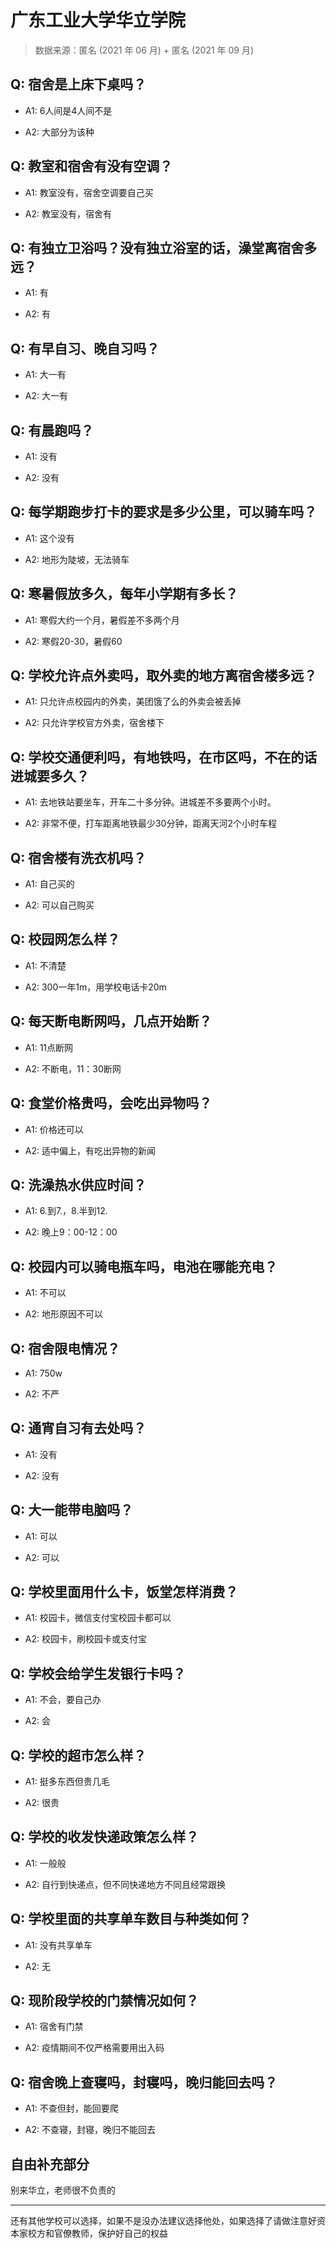 # 广东工业大学华立学院

> 数据来源：匿名 (2021 年 06 月) + 匿名 (2021 年 09 月)

## Q: 宿舍是上床下桌吗？

- A1: 6人间是4人间不是

- A2: 大部分为该种

## Q: 教室和宿舍有没有空调？

- A1: 教室没有，宿舍空调要自己买

- A2: 教室没有，宿舍有

## Q: 有独立卫浴吗？没有独立浴室的话，澡堂离宿舍多远？

- A1: 有

- A2: 有

## Q: 有早自习、晚自习吗？

- A1: 大一有

- A2: 大一有

## Q: 有晨跑吗？

- A1: 没有

- A2: 没有

## Q: 每学期跑步打卡的要求是多少公里，可以骑车吗？

- A1: 这个没有

- A2: 地形为陡坡，无法骑车

## Q: 寒暑假放多久，每年小学期有多长？

- A1: 寒假大约一个月，暑假差不多两个月

- A2: 寒假20-30，暑假60

## Q: 学校允许点外卖吗，取外卖的地方离宿舍楼多远？

- A1: 只允许点校园内的外卖，美团饿了么的外卖会被丢掉

- A2: 只允许学校官方外卖，宿舍楼下

## Q: 学校交通便利吗，有地铁吗，在市区吗，不在的话进城要多久？

- A1: 去地铁站要坐车，开车二十多分钟。进城差不多要两个小时。

- A2: 非常不便，打车距离地铁最少30分钟，距离天河2个小时车程

## Q: 宿舍楼有洗衣机吗？

- A1: 自己买的

- A2: 可以自己购买

## Q: 校园网怎么样？

- A1: 不清楚

- A2: 300一年1m，用学校电话卡20m

## Q: 每天断电断网吗，几点开始断？

- A1: 11点断网

- A2: 不断电，11：30断网

## Q: 食堂价格贵吗，会吃出异物吗？

- A1: 价格还可以

- A2: 适中偏上，有吃出异物的新闻

## Q: 洗澡热水供应时间？

- A1: 6.到7.，8.半到12.

- A2: 晚上9：00-12：00

## Q: 校园内可以骑电瓶车吗，电池在哪能充电？

- A1: 不可以

- A2: 地形原因不可以

## Q: 宿舍限电情况？

- A1: 750w

- A2: 不严

## Q: 通宵自习有去处吗？

- A1: 没有

- A2: 没有

## Q: 大一能带电脑吗？

- A1: 可以

- A2: 可以

## Q: 学校里面用什么卡，饭堂怎样消费？

- A1: 校园卡，微信支付宝校园卡都可以

- A2: 校园卡，刷校园卡或支付宝

## Q: 学校会给学生发银行卡吗？

- A1: 不会，要自己办

- A2: 会

## Q: 学校的超市怎么样？

- A1: 挺多东西但贵几毛

- A2: 很贵

## Q: 学校的收发快递政策怎么样？

- A1: 一般般

- A2: 自行到快递点，但不同快递地方不同且经常跟换

## Q: 学校里面的共享单车数目与种类如何？

- A1: 没有共享单车

- A2: 无

## Q: 现阶段学校的门禁情况如何？

- A1: 宿舍有门禁

- A2: 疫情期间不仅严格需要用出入码

## Q: 宿舍晚上查寝吗，封寝吗，晚归能回去吗？

- A1: 不查但封，能回要爬

- A2: 不查寝，封寝，晚归不能回去

## 自由补充部分

别来华立，老师很不负责的

***

还有其他学校可以选择，如果不是没办法建议选择他处，如果选择了请做注意好资本家校方和官僚教师，保护好自己的权益